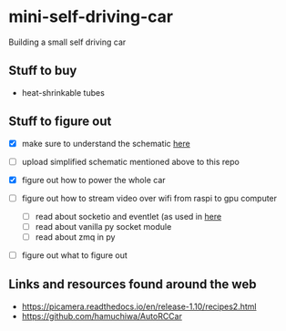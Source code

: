 # mini-self-driving-car
Building a small self driving car


## Stuff to buy
- heat-shrinkable tubes


## Stuff to figure out
- [x] make sure to understand the schematic [here](https://business.tutsplus.com/tutorials/controlling-dc-motors-using-python-with-a-raspberry-pi--cms-20051)
- [ ] upload simplified schematic mentioned above to this repo
- [x] figure out how to power the whole car
- [ ] figure out how to stream video over wifi from raspi to gpu computer
    - [ ] read about socketio and eventlet (as used in [here](https://github.com/ghostFaceKillah/behavioral-cloning-self-driving-car/blob/master/drive.py)
    - [ ] read about vanilla py socket module
    - [ ] read about zmq in py
- [ ] figure out what to figure out


## Links and resources found around the web
- https://picamera.readthedocs.io/en/release-1.10/recipes2.html
- https://github.com/hamuchiwa/AutoRCCar
